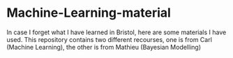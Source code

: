 # Machine-Learning-material
In case I forget what I have learned in Bristol, here are some materials I have used. This repository contains two different recourses, one is from Carl (Machine Learning), the other is from Mathieu (Bayesian Modelling)
